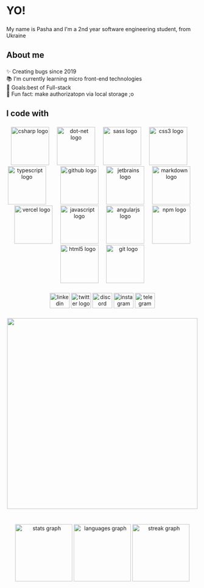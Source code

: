 <h1 align="left">YO!</h1>

###

<p align="left">My name is Pasha and I'm a 2nd  year software engineering student, from Ukraine</p>

###

<h2 align="left">About me</h2>

###

<p align="left">✨ Creating bugs since 2019<br>📚 I'm currently learning micro front-end technologies<br>🎯 Goals:best of  Full-stack<br>🎲 Fun fact: make authorizatopn via local storage ;o</p>

###

<h2 align="left">I code with</h2>

###

<div align="center">
  <img src="https://cdn.simpleicons.org/csharp/239120" height="100" alt="csharp logo"  />
  <img width="13" />
  <img src="https://cdn.simpleicons.org/dotnet/512BD4" height="100" alt="dot-net logo"  />
  <img width="13" />
  <img src="https://cdn.simpleicons.org/sass/CC6699" height="100" alt="sass logo"  />
  <img width="13" />
  <img src="https://cdn.simpleicons.org/css3/1572B6" height="100" alt="css3 logo"  />
  <img width="13" />
  <img src="https://cdn.simpleicons.org/typescript/3178C6" height="100" alt="typescript logo"  />
  <img width="13" />
  <img width="13" />
  <img src="https://cdn.simpleicons.org/github/181717" height="100" alt="github logo"  />
  <img width="13" />
  <img src="https://cdn.simpleicons.org/jetbrains/000000" height="100" alt="jetbrains logo"  />
  <img width="13" />
  <img src="https://cdn.simpleicons.org/markdown/000000" height="100" alt="markdown logo"  />
  <img width="13" />
  <img width="13" />
  <img src="https://cdn.simpleicons.org/vercel/000000" height="100" alt="vercel logo"  />
  <img width="13" />
  <img src="https://cdn.simpleicons.org/javascript/F7DF1E" height="100" alt="javascript logo"  />
  <img width="13" />
  <img src="https://cdn.simpleicons.org/angular/DD0031" height="100" alt="angularjs logo"  />
  <img width="13" />
  <img src="https://cdn.simpleicons.org/npm/CB3837" height="100" alt="npm logo"  />
  <img width="13" />
  <img src="https://cdn.simpleicons.org/html5/E34F26" height="100" alt="html5 logo"  />
  <img width="13" />
  <img src="https://cdn.simpleicons.org/git/F05032" height="100" alt="git logo"  />
</div>

###

<div align="center">
  <img src="https://raw.githubusercontent.com/maurodesouza/profile-readme-generator/master/src/assets/icons/social/linkedin/default.svg" width="52" height="40" alt="linkedin logo"  />
  <img src="https://raw.githubusercontent.com/maurodesouza/profile-readme-generator/master/src/assets/icons/social/twitter/default.svg" width="52" height="40" alt="twitter logo"  />
  <img src="https://raw.githubusercontent.com/maurodesouza/profile-readme-generator/master/src/assets/icons/social/discord/default.svg" width="52" height="40" alt="discord logo"  />
  <img src="https://raw.githubusercontent.com/maurodesouza/profile-readme-generator/master/src/assets/icons/social/instagram/default.svg" width="52" height="40" alt="instagram logo"  />
  <img src="https://raw.githubusercontent.com/maurodesouza/profile-readme-generator/master/src/assets/icons/social/telegram/default.svg" width="52" height="40" alt="telegram logo"  />
</div>

###

<div align="center">
  <img height="500" src="https://ibb.co/0tGMmhr"  />
</div>

###

<br clear="both">

<div align="center">
  <img src="https://github-readme-stats.vercel.app/api?username=IemonJuice&hide_title=false&hide_rank=false&show_icons=true&include_all_commits=true&count_private=true&disable_animations=false&theme=dark&locale=en&hide_border=false&order=1" height="150" alt="stats graph"  />
  <img src="https://github-readme-stats.vercel.app/api/top-langs?username=IemonJuice&locale=en&hide_title=false&layout=compact&card_width=320&langs_count=5&theme=dark&hide_border=false&order=2" height="150" alt="languages graph"  />
  <img src="https://streak-stats.demolab.com?user=IemonJuice&locale=en&mode=daily&theme=dark&hide_border=false&border_radius=5&order=3" height="150" alt="streak graph"  />
</div>

###





